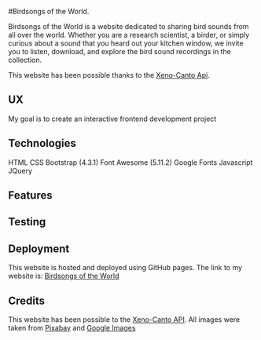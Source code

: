 #Birdsongs of the World.



Birdsongs of the World is a website dedicated to sharing bird sounds from all over the world. Whether you are a research scientist, a birder, or simply curious about a sound that you heard out your kitchen window, we invite you to listen, download, and explore the bird sound recordings in the collection.

This website has been possible thanks to the [Xeno-Canto Api](https://www.xeno-canto.org/article/153).


## UX

My goal is to create an interactive frontend development project



## Technologies

HTML
CSS
Bootstrap (4.3.1)
Font Awesome (5.11.2)
Google Fonts
Javascript
JQuery


## Features



## Testing



## Deployment

This website is hosted and deployed using GitHub pages. The link to my website is: [Birdsongs of the World](https://elisamunoz.github.io/birdsongs-project/)



## Credits

This website has been possible to the [Xeno-Canto API](https://www.xeno-canto.org/article/153). All images were taken from [Pixabay](https://pixabay.com/) and [Google Images](https://images.google.com/)